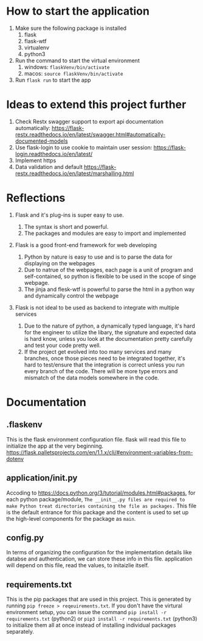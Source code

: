 # How to start the application

1. Make sure the following package is installed
   1. flask
   1. flask-wtf
   1. virtualenv
   1. python3
1. Run the command to start the virtual environment
   1. windows: `flaskVenv/bin/activate`
   1. macos: `source flaskVenv/bin/activate`
1. Run `flask run` to start the app


# Ideas to extend this project further
1. Check Restx swagger support to export api documentation automatically: https://flask-restx.readthedocs.io/en/latest/swagger.html#automatically-documented-models
1. Use flask-login to use cookie to maintain user session: https://flask-login.readthedocs.io/en/latest/
1. Implement https
1. Data validation and default https://flask-restx.readthedocs.io/en/latest/marshalling.html

# Reflections

1. Flask and it's plug-ins is super easy to use.
   1. The syntax is short and powerful.
   1. The packages and modules are easy to import and implemented

1. Flask is a good front-end framework for web developing
   1. Python by nature is easy to use and is to parse the data for displaying on the webpages
   1. Due to natrue of the webpages, each page is a unit of program and self-contained, so python is flexible to be used in the scope of singe webpage.
   1. The jinja and flesk-wtf is powerful to parse the html in a python way and dynamically control the webpage
1. Flask is not ideal to be used as backend to integrate with multiple services
   1. Due to the nature of python, a dynamically typed language, it's hard for the engineer to utilize the libary, the signature and expected data is hard know, unless you look at the documentation pretty carefully and test your code pretty well.
   1. If the project get evolved into too many services and many branches, once those pieces need to be integrated together, it's hard to test/ensure that the integration is correct unless you run every branch of the code. There will be more type errors and mismatch of the data models somewhere in the code.

# Documentation

## .flaskenv
This is the flask environment configuration file. flask will read this file to initialize the app at the very beginning. https://flask.palletsprojects.com/en/1.1.x/cli/#environment-variables-from-dotenv

## application/__init__.py
Accoding to https://docs.python.org/3/tutorial/modules.html#packages, for each python package/module, `The __init__.py files are required to make Python treat directories containing the file as packages.` This file is the default entrance for this package and the content is used to set up the high-level components for the package as `main`.

## config.py
In terms of organizing the configuration for the implementation details like databse and authentication, we can store these info in this file. application will depend on this file, read the values, to initaizlie itself.

## requirements.txt
This is the pip packages that are used in this project. This is generated by running `pip freeze > reqeuirements.txt`. If you don't have the virtural environment setup, you can issue the command `pip install -r requirements.txt` (python2) or `pip3 install -r requirements.txt` (python3) to initialize them all at once instead of installing individual packages separately.
